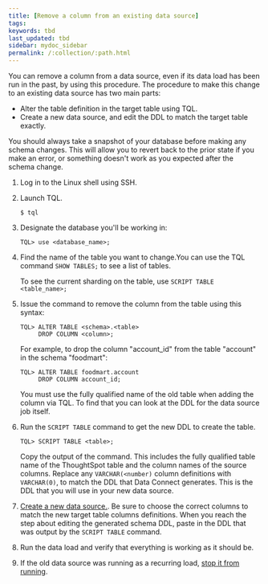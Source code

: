 ```yaml
---
title: [Remove a column from an existing data source]
tags:
keywords: tbd
last_updated: tbd
sidebar: mydoc_sidebar
permalink: /:collection/:path.html
---
```

You can remove a column from a data source, even if its data load has been run in the past, by using this procedure. The procedure to make this change to an existing data source has two main parts:

-   Alter the table definition in the target table using TQL.
-   Create a new data source, and edit the DDL to match the target table exactly.

You should always take a snapshot of your database before making any schema changes. This will allow you to revert back to the prior state if you make an error, or something doesn't work as you expected after the schema change.



1. Log in to the Linux shell using SSH.
2. Launch TQL.

    ```
    $ tql
    ```

3. Designate the database you'll be working in:

    ```
    TQL> use <database_name>;
    ```

4. Find the name of the table you want to change.You can use the TQL command `SHOW TABLES;` to see a list of tables.

    To see the current sharding on the table, use `SCRIPT TABLE <table_name>;`

5. Issue the command to remove the column from the table using this syntax:

    ```
    TQL> ALTER TABLE <schema>.<table>
         DROP COLUMN <column>;
    ```

    For example, to drop the column "account_id" from the table "account" in the schema "foodmart":

    ```
    TQL> ALTER TABLE foodmart.account
         DROP COLUMN account_id;
    ```

    You must use the fully qualified name of the old table when adding the column via TQL. To find that you can look at the DDL for the data source job itself.

6. Run the `SCRIPT TABLE` command to get the new DDL to create the table.

    ```
    TQL> SCRIPT TABLE <table>;
    ```

    Copy the output of the command. This includes the fully qualified table name of the ThoughtSpot table and the column names of the source columns. Replace any `VARCHAR(<number)` column definitions with `VARCHAR(0)`, to match the DDL that Data Connect generates. This is the DDL that you will use in your new data source.

7. [Create a new data source.](/data-connect/data-connect/setup/adding-data-source.html#).
    Be sure to choose the correct columns to match the new target table columns definitions. When you reach the step about editing the generated schema DDL, paste in the DDL that was output by the `SCRIPT TABLE` command.
8. Run the data load and verify that everything is working as it should be.
9. If the old data source was running as a recurring load, [stop it from running](stop-scheduled-job.html).
